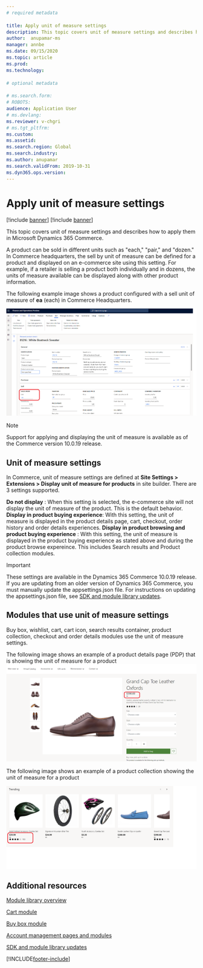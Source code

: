```yaml
---
# required metadata

title: Apply unit of measure settings
description: This topic covers unit of measure settings and describes how to apply them in Microsoft Dynamics 365 Commerce.
author:  anupamar-ms
manager: annbe
ms.date: 09/15/2020
ms.topic: article
ms.prod: 
ms.technology: 

# optional metadata

# ms.search.form: 
# ROBOTS: 
audience: Application User
# ms.devlang: 
ms.reviewer: v-chgri
# ms.tgt_pltfrm: 
ms.custom: 
ms.assetid: 
ms.search.region: Global
ms.search.industry: 
ms.author: anupamar
ms.search.validFrom: 2019-10-31
ms.dyn365.ops.version: 
---
```


# Apply unit of measure settings

[!include [banner](includes/banner.md)]
[!include [banner](includes/preview-banner.md)]

This topic covers unit of measure settings and describes how to apply them in Microsoft Dynamics 365 Commerce.

A product can be sold in different units such as "each," "pair," and "dozen." In Commerce headquarters, the sell by unit of measure can be defined for a product and displayed on an e-commerce site using this setting. For example, if a retailer is selling a product both individually and in dozens, the units of measure available can be displayed along with other product information.

The following example image shows a product configured with a sell unit of measure of **ea** (each) in Commerce Headquarters.

![Example of a product configured with unit of measure in Commerce headquarters](./media/Productunit-headquarters.PNG)

> [!NOTE]
> Support for applying and displaying the unit of measure is available as of the Commerce version 10.0.19 release.

## Unit of measure settings

In Commerce, unit of measure settings are defined at **Site Settings \> Extensions \> Display unit of measure for products** in site builder.  There are 3 settings supported.

**Do not display** : When this setting is selected, the e-commerce site will not display the unit of measure of the product. This is the default behavior.
**Display in product buying experience**: With this setting, the unit of measure is displayed in the product details page, cart, checkout, order history and order details experiences.
**Display in product browsing and product buying experience** : With this setting, the unit of measure is displayed in the product buying experience as stated above and during the product browse expereince. This includes Search results and Product collection modules.

> [!IMPORTANT] 
> These settings are available in the Dynamics 365 Commerce 10.0.19 release. If you are updating from an older version of Dynamics 365 Commerce, you must manually update the appsettings.json file. For instructions on updating the appsettings.json file, see [SDK and module library updates](e-commerce-extensibility/sdk-updates.md#update-the-appsettingsjson-file).

## Modules that use unit of measure settings

Buy box, wishlist, cart, cart icon, search results container, product collection, checkout and order details modules use the unit of measure settings.

The following image shows an example of a product details page (PDP) that is showing the unit of measure  for a product
![Example of a PDP module that has unit of measure](./media/Productunit-PDP.png)

The following image shows an example of a product collection showing the unit of measure for a product

![Example of a product collection module that has unit of measure](./media/Productunit-productcollection.png)

## Additional resources

[Module library overview](starter-kit-overview.md)

[Cart module](add-cart-module.md)

[Buy box module](add-buy-box.md)

[Account management pages and modules](account-management.md)

[SDK and module library updates](e-commerce-extensibility/sdk-updates.md)


[!INCLUDE[footer-include](../includes/footer-banner.md)]
